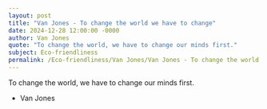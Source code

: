 ```yaml
---
layout: post
title: "Van Jones - To change the world we have to change"
date: 2024-12-28 12:00:00 -0000
author: Van Jones
quote: "To change the world, we have to change our minds first."
subject: Eco-friendliness
permalink: /Eco-friendliness/Van Jones/Van Jones - To change the world we have to change
---
```


To change the world, we have to change our minds first.

- Van Jones
